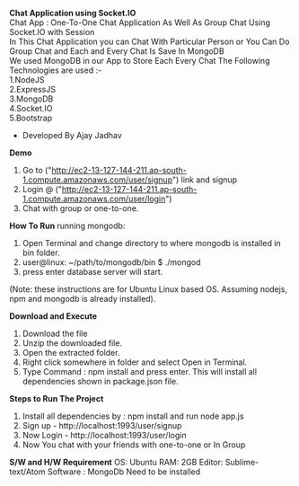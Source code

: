 <b>Chat Application using Socket.IO</b><br/>
 Chat App : One-To-One Chat Application As Well As Group Chat Using Socket.IO with Session<br/> 
In This Chat Application you can Chat With Particular Person or You Can Do Group Chat and Each and Every Chat Is Save In MongoDB <br/>
We used MongoDB in our App to Store Each Every Chat 
The Following Technologies are used :- <br/>
1.NodeJS </br>
2.ExpressJS </br>
3.MongoDB </br>
4.Socket.IO </br>
5.Bootstrap </br> 
- Developed By Ajay Jadhav

<b>Demo </b>
1. Go to ("http://ec2-13-127-144-211.ap-south-1.compute.amazonaws.com/user/signup") link and signup
2. Login @ ("http://ec2-13-127-144-211.ap-south-1.compute.amazonaws.com/user/login")
3. Chat with group or one-to-one.

<b> How To Run</b>
running mongodb:
 1. Open Terminal and change directory to where mongodb is installed in bin folder.
 2. user@linux: ~/path/to/mongodb/bin $ ./mongod 
 3. press enter database server will start.
 
 (Note: these instructions are for Ubuntu Linux based OS. Assuming nodejs, npm and mongodb is already installed).
 
 <b>Download and Execute</b>
 1. Download the file
 2. Unzip the downloaded file.
 3. Open the extracted folder.
 4. Right click somewhere in folder and select Open in Terminal.
 5. Type Command : npm install and press enter. This will install all dependencies shown in package.json file.
 
 <b>Steps to Run The Project</b>
 1. Install all dependencies by : npm install and run node app.js
 2. Sign up - http://localhost:1993/user/signup
 3. Now Login  - http://localhost:1993/user/login
 4. Now You chat with your friends with one-to-one or In Group
 
 <b> S/W and H/W Requirement</b>
 OS: Ubuntu
 RAM: 2GB
 Editor: Sublime-text/Atom
 Software : MongoDb Need to be installed
 
 
